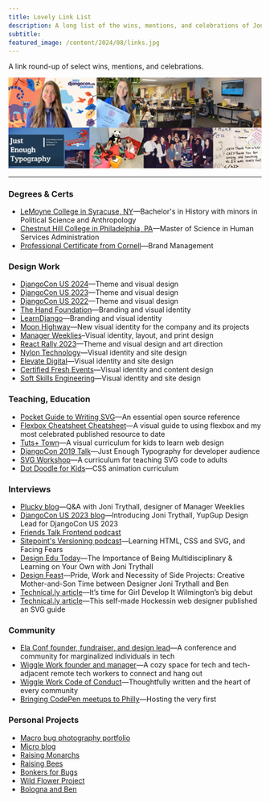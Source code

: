 ```yaml
---
title: Lovely Link List
description: A long list of the wins, mentions, and celebrations of Joni Trythall.
subtitle:
featured_image: /content/2024/08/links.jpg
---
```


A link round-up of select wins, mentions, and celebrations. 

![A collage of images of Joni Trythall teaching and attending community events](/content/2024/08/links.jpg)

<hr />

### Degrees & Certs
* [LeMoyne College in Syracuse, NY](https://www.lemoyne.edu)—Bachelor's in History with minors in Political Science and Anthropology 
* [Chestnut Hill College in Philadelphia, PA](https://www.chc.edu)—Master of Science in Human Services Administration 
* [Professional Certificate from Cornell](https://ecornell.cornell.edu/certificates/marketing/brand-management/)—Brand Management 

### Design Work
* [DjangoCon US 2024](https://2024.djangocon.us)—Theme and visual design
* [DjangoCon US 2023](https://2023.djangocon.us)—Theme and visual design
* [DjangoCon US 2022](https://2022.djangocon.us)—Theme and visual design
* [The Hand Foundation](https://handfoundationinc.org)—Branding and visual identity
* [LearnDjango](https://learndjango.com)—Branding and visual identity
* [Moon Highway](https://www.moonhighway.com)—New visual identity for the company and its projects
* [Manager Weeklies](https://shop.beplucky.com/products/manager-weeklies-2-pack)–Visual identity, layout, and print design
* [React Rally 2023](https://2023.reactrally.com)—Theme and visual design and art direction
* [Nylon Technology](https://www.nylontechnology.com)—Visual identity and site design
* [Elevate Digital](https://elevatedigital.io)—Visual identity and site design
* [Certified Fresh Events](https://cfe.dev)—Visual identity and content design
* [Soft Skills Engineering](https://softskills.audio)—Visual identity and site design

### Teaching, Education  
* [Pocket Guide to Writing SVG](https://svgpocketguide.com)—An essential open source reference 
* [Flexbox Cheatsheet Cheatsheet](https://jonitrythall.com/flexbox-cheatsheet)—A visual guide to using flexbox and my most celebrated published resource to date
* [Tuts+ Town](https://webdesign.tutsplus.com/series/web-design-for-kids--cms-823)—A visual curriculum for kids to learn web design 
* [DjangoCon 2019 Talk](https://www.youtube.com/watch?v=_6duNBS_kGw)—Just Enough Typography for developer audience  
* [SVG Workshop](https://github.com/jonitrythall/svgworkshop)—A curriculum for teaching SVG code to adults
* [Dot Doodle for Kids](https://github.com/jonitrythall/dotdoodl-kid-classes)—CSS animation curriculum 

### Interviews
* [Plucky blog](https://www.beplucky.com/qa-with-joni-trythall-designer-of-manager-weeklies/)—Q&A with Joni Trythall, designer of Manager Weeklies
* [DjangoCon US 2023 blog](https://2023.djangocon.us/news/Joni-Trythall-YupGup/)—Introducing Joni Trythall, YupGup Design Lead for DjangoCon US 2023
* [Friends Talk Frontend podcast](https://open.spotify.com/episode/7peojtdadFO5ETt8dXKkzS)
* [Sitepoint's Versioning podcast](https://www.sitepoint.com/learning-html-css-and-svg-and-facing-your-fears-with-joni-trythall/)—Learning HTML, CSS and SVG, and Facing Fears
* [Design Edu Today](https://designedu.today/episodes/e018-importance-of-being-multidisciplinary-and-learning-on-your-own-with-joni-trythall.html)—The Importance of Being Multidisciplinary & Learning on Your Own with Joni Trythall
* [Design Feast](https://designfeaster.blogspot.com/2019/10/joni-trythall-side-projects.html)—Pride, Work and Necessity of Side Projects: Creative Mother-and-Son Time between Designer Joni Trythall and Ben
* [Technical.ly article](https://technical.ly/diversity-equity-inclusion/time-girl-develop-wilmingtons-big-debut/)—It’s time for Girl Develop It Wilmington’s big debut
* [Technical.ly article](https://technical.ly/software-development/joni-trythall-pocket-guide-to-writing-svg/)—This self-made Hockessin web designer published an SVG guide

### Community 
* [Ela Conf founder, fundraiser, and design lead](https://elaconf.github.io)—A conference and community for marginalized individuals in tech 
* [Wiggle Work founder and manager](https://wiggle.work)—A cozy space for tech and tech-adjacent remote tech workers to connect and hang out
* [Wiggle Work Code of Conduct](https://docs.google.com/document/d/1WtNE6KtcRcA-vilWVaot0GDVpTamyRJS1g0vXHyyw_k)—Thoughtfully written and the heart of every community 
* [Bringing CodePen meetups to Philly](https://blog.codepen.io/2015/02/27/philly-fun/)—Hosting the very first

### Personal Projects 
* [Macro bug photography portfolio](https://portfolio.pixelfed.social/jonitry)
* [Micro blog](https://joni.green)
* [Raising Monarchs](https://jonitrythall.com/raising-monarch-babies)
* [Raising Bees](https://jonitrythall.com/buzzy-bee-butts)
* [Bonkers for Bugs](https://jonitrythall.com/bonkers-for-bugs-presentation)
* [Wild Flower Project](https://github.com/jonitrythall/wildflowers)
* [Bologna and Ben](https://www.bolognaandben.com)

<!--
### Mentions 
* [Katy Decorah's 10-year reflection](https://katydecorah.com/notes/10-years/)—Impact of Ela Conf
* [Bringing CodePen meetups to Philly](https://blog.codepen.io/2015/02/27/philly-fun/)—Hosting the very first
* [Delaware Online](https://www.delawareonline.com/story/life/2015/10/16/wilmingtons-female-techies-unite/74031658/)—Wilmington's female techies unite
-->